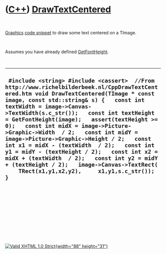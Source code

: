 



 

 

 

 

 

([C++](Cpp.htm)) [DrawTextCentered](CppDrawTextCentered.htm)
============================================================

 

[Graphics](CppGraphics.htm) [code snippet](CppCodeSnippets.htm) to draw
some text centered on a TImage.

 

Assumes you have already defined [GetFontHeight](CppGetFontHeight.htm).

 

  --------------------------------------------------------------------------------------------------------------------------------------------------------------------------------------------------------------------------------------------------------------------------------------------------------------------------------------------------------------------------------------------------------------------------------------------------------------------------------------------------------------------------------------------------------------------------------------------------------------------------------------------------------------------------------------
  ` #include <string> #include <cassert>  //From http://www.richelbilderbeek.nl/CppDrawTextCentered.htm void DrawTextCentered(TImage * const image, const std::string& s) {   const int textWidth = image->Canvas->TextWidth(s.c_str());   const int textHeight = GetFontHeight(image);   assert(textHeight >= 0);   const int midX = image->Picture->Graphic->Width  / 2;   const int midY = image->Picture->Graphic->Height / 2;   const int x1 = midX - (textWidth  / 2);   const int y1 = midY - (textHeight / 2);   const int x2 = midX + (textWidth  / 2);   const int y2 = midY + (textHeight / 2);   image->Canvas->TextRect(     TRect(x1,y1,x2,y2),     x1,y1,s.c_str()); }`
  --------------------------------------------------------------------------------------------------------------------------------------------------------------------------------------------------------------------------------------------------------------------------------------------------------------------------------------------------------------------------------------------------------------------------------------------------------------------------------------------------------------------------------------------------------------------------------------------------------------------------------------------------------------------------------------

 

 

 

 

 





 

[![Valid XHTML 1.0 Strict](valid-xhtml10.png){width="88"
height="31"}](http://validator.w3.org/check?uri=referer)
